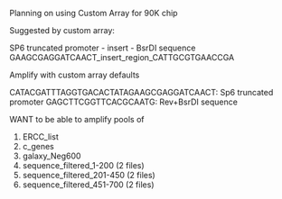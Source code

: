 Planning on using Custom Array for 90K chip

Suggested by custom array: 

SP6 truncated promoter - insert - BsrDI sequence
GAAGCGAGGATCAACT_insert_region_CATTGCGTGAACCGA

Amplify with custom array defaults

CATACGATTTAGGTGACACTATAGAAGCGAGGATCAACT: Sp6 truncated promoter
GAGCTTCGGTTCACGCAATG: Rev+BsrDI sequence 


WANT to be able to amplify pools of 
1) ERCC_list
2) c_genes
3) galaxy_Neg600
4) sequence_filtered_1-200 (2 files)
5) sequence_filtered_201-450 (2 files)
6) sequence_filtered_451-700 (2 files)
